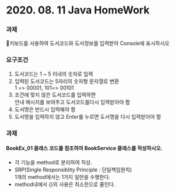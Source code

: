# 2020. 08. 11 Java HomeWork

 ### 과제
 :balloon:키보드를 사용하여 도서코드와 도서정보를 입력받아 Console에 표시하시오
 
 ### 요구조건
 1. 도서코드는 1 ~ 5 이내의 숫자로 입력
 2. 입력된 도서코드는 5자리의 숫자형 문자열로 변환  
  	1 => 00001, 101=> 00101
 3. 조건에 맞지 않은 도서코드를 입력하면   
 안내 메시지를 보여주고 도서코드를다시 입력받아야 함
 4. 도서명은 반드시 입력해야 함
 5. 도서명을 입력하지 않고 Enter를 누르면 도서명을 다시 입력받아야 함
 
 ### 과제
 #### BookEx_01 클래스 코드를 참조하여 BookService 클래스를 작성하시오.
 * 각 기능을 method로 분리하여 작성.
 * SRP(Single Responsiblity Principle : 단일책임원칙)  
1개의 method에서는 1가지 일만을 수행한다.
* method내에서 {}의 사용은 최소한으로 줄인다.
 
 